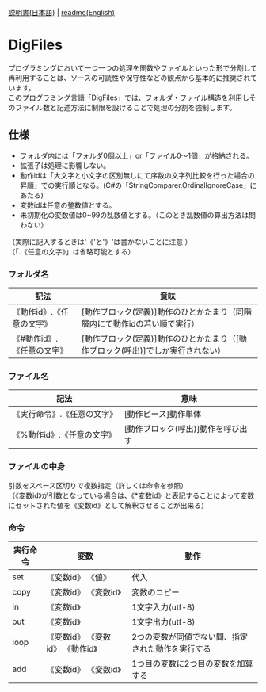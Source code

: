 [説明書(日本語)](https://github.com/yamaserif/DigFiles/blob/main/README_jp.md) | [readme(English)](https://github.com/yamaserif/DigFiles/blob/main/README.md)

# DigFiles
プログラミングにおいて一つ一つの処理を関数やファイルといった形で分割して再利用することは、ソースの可読性や保守性などの観点から基本的に推奨されています。   
このプログラミング言語「DigFiles」では、フォルダ・ファイル構造を利用しそのファイル数と記述方法に制限を設けることで処理の分割を強制します。

## 仕様
- フォルダ内には「フォルダ0個以上」or「ファイル0～1個」が格納される。 
- 拡張子は処理に影響しない。 
- 動作idは「大文字と小文字の区別無しにて序数の文字列比較を行った場合の昇順」での実行順となる。(C#の「StringComparer.OrdinalIgnoreCase」にあたる)   
- 変数idは任意の整数値とする。
- 未初期化の変数値は0~99の乱数値とする。（このとき乱数値の算出方法は問わない）

（実際に記入するときは'《'と'》'は書かないことに注意 ）  
（「.《任意の文字》」は省略可能とする） 
 
### フォルダ名 
|  記法                    |  意味                                                                      |
| ------------------------ | -------------------------------------------------------------------------- |
| 《動作id》.《任意の文字》  | [動作ブロック(定義)]動作のひとかたまり（同階層内にて動作idの若い順で実行）       |
| 《#動作id》.《任意の文字》 | [動作ブロック(定義)]動作のひとかたまり（[動作ブロック(呼出)]でしか実行されない） |
 
### ファイル名 
|  記法                     |  意味                            |
| ------------------------- | ------------------------------- |
| 《実行命令》.《任意の文字》 | [動作ピース]動作単体              |
| 《%動作id》.《任意の文字》  | [動作ブロック(呼出)]動作を呼び出す |

### ファイルの中身 
引数をスペース区切りで複数指定（詳しくは命令を参照）  
（《変数id》が引数となっている場合は、《*変数id》と表記することによって変数にセットされた値を《変数id》として解釈させることが出来る） 
 
### 命令 
|  実行命令 |  変数                          |  動作                                         |
| -------- | ------------------------------ | -------------------------------------------- |
| set      | 《変数id》 《値》               | 代入                                          |
| copy     | 《変数id》 《変数id》           | 変数のコピー                                   |
| in       | 《変数id》                     | 1文字入力(utf-8)                               |
| out      | 《変数id》                     | 1文字出力(utf-8)                               |
| loop     | 《変数id》 《変数id》 《動作id》 | 2つの変数が同値でない間、指定された動作を実行する |
| add      | 《変数id》 《変数id》           | 1つ目の変数に2つ目の変数を加算する               |
